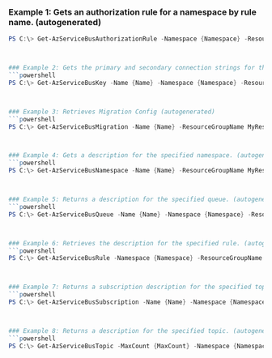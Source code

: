 
### Example 1: Gets an authorization rule for a namespace by rule name. (autogenerated)
```powershell
PS C:\> Get-AzServiceBusAuthorizationRule -Namespace {Namespace} -ResourceGroupName MyResourceGroup



### Example 2: Gets the primary and secondary connection strings for the namespace. (autogenerated)
```powershell
PS C:\> Get-AzServiceBusKey -Name {Name} -Namespace {Namespace} -ResourceGroupName MyResourceGroup



### Example 3: Retrieves Migration Config (autogenerated)
```powershell
PS C:\> Get-AzServiceBusMigration -Name {Name} -ResourceGroupName MyResourceGroup



### Example 4: Gets a description for the specified namespace. (autogenerated)
```powershell
PS C:\> Get-AzServiceBusNamespace -Name {Name} -ResourceGroupName MyResourceGroup



### Example 5: Returns a description for the specified queue. (autogenerated)
```powershell
PS C:\> Get-AzServiceBusQueue -Name {Name} -Namespace {Namespace} -ResourceGroupName MyResourceGroup



### Example 6: Retrieves the description for the specified rule. (autogenerated)
```powershell
PS C:\> Get-AzServiceBusRule -Namespace {Namespace} -ResourceGroupName MyResourceGroup -Subscription {Subscription} -Topic {Topic}



### Example 7: Returns a subscription description for the specified topic. (autogenerated)
```powershell
PS C:\> Get-AzServiceBusSubscription -Name {Name} -Namespace {Namespace} -ResourceGroupName MyResourceGroup -Topic {Topic}



### Example 8: Returns a description for the specified topic. (autogenerated)
```powershell
PS C:\> Get-AzServiceBusTopic -MaxCount {MaxCount} -Namespace {Namespace} -ResourceGroupName MyResourceGroup


